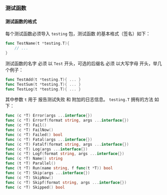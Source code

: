

### 测试函数

#### 测试函数的格式

每个测试函数必须导入 `testing` 包，测试函数 的基本格式（签名）如下：

```go
func TestName(t *testing.T){
    // ...
}
```

测试函数的名字 必须 以 `Test` 开头，可选的后缀名 必须 以大写字母 开头，举几个例子：

```go
func TestAdd(t *testing.T){ ... }
func TestSum(t *testing.T){ ... }
func TestLog(t *testing.T){ ... }
```









其中参数 `t` 用于 报告测试失败 和 附加的日志信息。 `testing.T` 拥有的方法 如下：

```go
func (c *T) Error(args ...interface{})
func (c *T) Errorf(format string, args ...interface{})
func (c *T) Fail()
func (c *T) FailNow()
func (c *T) Failed() bool
func (c *T) Fatal(args ...interface{})
func (c *T) Fatalf(format string, args ...interface{})
func (c *T) Log(args ...interface{})
func (c *T) Logf(format string, args ...interface{})
func (c *T) Name() string
func (t *T) Parallel()
func (t *T) Run(name string, f func(t *T)) bool
func (c *T) Skip(args ...interface{})
func (c *T) SkipNow()
func (c *T) Skipf(format string, args ...interface{})
func (c *T) Skipped() bool
```

